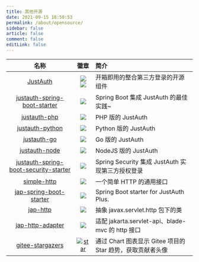 ```yaml
---
title: 其他开源
date: 2021-09-15 18:50:53
permalink: /about/opensource/
sidebar: false
article: false
comment: false
editLink: false
---
```



| 名称 | 徽章 | 简介 |
|:--------:|:--------:|:--------|
| [JustAuth](https://github.com/justauth/JustAuth) | ![](https://img.shields.io/github/stars/justauth/JustAuth?style=social) ![](https://gitee.com/yadong.zhang/JustAuth/badge/star.svg?theme=gvp) | 开箱即用的整合第三方登录的开源组件 |
| [justauth-spring-boot-starter](https://github.com/justauth/justauth-spring-boot-starter) | ![](https://img.shields.io/github/stars/justauth/justauth-spring-boot-starter?style=social) | Spring Boot 集成 JustAuth 的最佳实践~ |
| [justauth-php](https://github.com/justauth/justauth-php) | ![](https://img.shields.io/github/stars/justauth/justauth-php?style=social) | PHP 版的 JustAuth |
| [justauth-python](https://github.com/justauth/justauth-python) | ![](https://img.shields.io/github/stars/justauth/justauth-python?style=social) | Python 版的 JustAuth |
| [justauth-go](https://github.com/justauth/justauth-go) | ![](https://img.shields.io/github/stars/justauth/justauth-go?style=social) | Go 版的 JustAuth |
| [justauth-node](https://github.com/justauth/justauth-node) | ![](https://img.shields.io/github/stars/justauth/justauth-node?style=social) | NodeJS 版的 JustAuth |
| [justauth-spring-boot-security-starter](https://github.com/justauth/justauth-spring-boot-security-starter) | ![](https://img.shields.io/github/stars/justauth/justauth-spring-boot-security-starter?style=social) | Spring Security 集成 JustAuth 实现第三方授权登录 |
| [simple-http](https://github.com/justauth/simple-http) | ![](https://img.shields.io/github/stars/justauth/simple-http?style=social) | 一个简单 HTTP 的通用接口 |
| [jap-spring-boot-starter](https://github.com/fujieid/jap-spring-boot-starter) | ![](https://img.shields.io/github/stars/fujieid/jap-spring-boot-starter?style=social) | Spring Boot starter for JustAuth Plus. |
| [jap-http](https://github.com/fujieid/jap-http) | ![](https://img.shields.io/github/stars/fujieid/jap-http?style=social)  | 抽象 javax.servlet.http 包下的类 |
| [jap-http-adapter](https://github.com/fujieid/jap-http-adapter) | ![](https://img.shields.io/github/stars/fujieid/jap-http-adapter?style=social) | 适配 jakarta.servlet-api、blade-mvc 的 http 接口 |
| [gitee-stargazers](https://gitee.com/yadong.zhang/gitee-stargazers) | [![star](https://gitee.com/yadong.zhang/gitee-stargazers/badge/star.svg?theme=white)](https://gitee.com/yadong.zhang/gitee-stargazers/stargazers) | 通过 Chart 图表显示 Gitee 项目的 Star 趋势，获取贡献者头像 |



